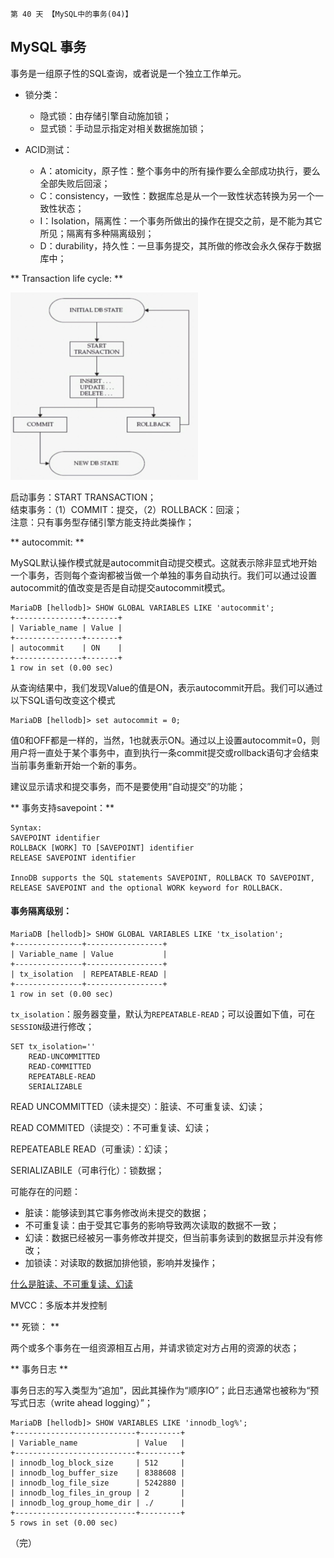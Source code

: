 
    第 40 天 【MySQL中的事务(04)】

## MySQL 事务

事务是一组原子性的SQL查询，或者说是一个独立工作单元。

- 锁分类：
    + 隐式锁：由存储引擎自动施加锁；
    + 显式锁：手动显示指定对相关数据施加锁；

- ACID测试：
    + A：atomicity，原子性：整个事务中的所有操作要么全部成功执行，要么全部失败后回滚；
    + C：consistency，一致性：数据库总是从一个一致性状态转换为另一个一致性状态；
    + I：Isolation，隔离性：一个事务所做出的操作在提交之前，是不能为其它所见；隔离有多种隔离级别；
    + D：durability，持久性：一旦事务提交，其所做的修改会永久保存于数据库中；

** Transaction life cycle: **

<img src="images/mysql_transcation_lifecycle.png" height="300" width="300">

启动事务：START TRANSACTION；<br>
结束事务：（1）COMMIT：提交，（2）ROLLBACK：回滚；<br>
注意：只有事务型存储引擎方能支持此类操作；

** autocommit: **

MySQL默认操作模式就是autocommit自动提交模式。这就表示除非显式地开始一个事务，否则每个查询都被当做一个单独的事务自动执行。我们可以通过设置autocommit的值改变是否是自动提交autocommit模式。
```
MariaDB [hellodb]> SHOW GLOBAL VARIABLES LIKE 'autocommit';
+---------------+-------+
| Variable_name | Value |
+---------------+-------+
| autocommit    | ON    |
+---------------+-------+
1 row in set (0.00 sec)
```
从查询结果中，我们发现Value的值是ON，表示autocommit开启。我们可以通过以下SQL语句改变这个模式
```
MariaDB [hellodb]> set autocommit = 0;
```
值0和OFF都是一样的，当然，1也就表示ON。通过以上设置autocommit=0，则用户将一直处于某个事务中，直到执行一条commit提交或rollback语句才会结束当前事务重新开始一个新的事务。

建议显示请求和提交事务，而不是要使用“自动提交”的功能；

** 事务支持savepoint：**

```
Syntax:
SAVEPOINT identifier
ROLLBACK [WORK] TO [SAVEPOINT] identifier
RELEASE SAVEPOINT identifier

InnoDB supports the SQL statements SAVEPOINT, ROLLBACK TO SAVEPOINT,
RELEASE SAVEPOINT and the optional WORK keyword for ROLLBACK.
```


#### 事务隔离级别：
```
MariaDB [hellodb]> SHOW GLOBAL VARIABLES LIKE 'tx_isolation';
+---------------+-----------------+
| Variable_name | Value           |
+---------------+-----------------+
| tx_isolation  | REPEATABLE-READ |
+---------------+-----------------+
1 row in set (0.00 sec)
```

`tx_isolation`：服务器变量，默认为`REPEATABLE-READ`；可以设置如下值，可在`SESSION`级进行修改；
```
SET tx_isolation=''
    READ-UNCOMMITTED
    READ-COMMITTED
    REPEATABLE-READ
    SERIALIZABLE
```

READ UNCOMMITTED（读未提交）：脏读、不可重复读、幻读；

READ COMMITED（读提交）：不可重复读、幻读；

REPEATEABLE READ（可重读）：幻读；

SERIALIZABILE（可串行化）：锁数据；

可能存在的问题：

- 脏读：能够读到其它事务修改尚未提交的数据；
- 不可重复读：由于受其它事务的影响导致两次读取的数据不一致；
- 幻读：数据已经被另一事务修改并提交，但当前事务读到的数据显示并没有修改；
- 加锁读：对读取的数据加排他锁，影响并发操作；

[什么是脏读、不可重复读、幻读](http://www.cnblogs.com/phoebus0501/archive/2011/02/28/1966709.html)

MVCC：多版本并发控制

** 死锁： **

两个或多个事务在一组资源相互占用，并请求锁定对方占用的资源的状态；

** 事务日志 ** 

事务日志的写入类型为“追加”，因此其操作为“顺序IO”；此日志通常也被称为“预写式日志（write ahead logging）”；
```
MariaDB [hellodb]> SHOW VARIABLES LIKE 'innodb_log%';
+---------------------------+---------+
| Variable_name             | Value   |
+---------------------------+---------+
| innodb_log_block_size     | 512     |
| innodb_log_buffer_size    | 8388608 |
| innodb_log_file_size      | 5242880 |
| innodb_log_files_in_group | 2       |
| innodb_log_group_home_dir | ./      |
+---------------------------+---------+
5 rows in set (0.00 sec)
```

（完）
